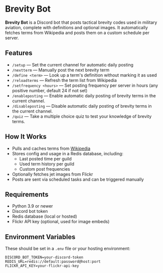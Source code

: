 # Brevity Bot

**Brevity Bot** is a Discord bot that posts tactical brevity codes used in military aviation, complete with definitions and optional images. It automatically fetches terms from Wikipedia and posts them on a custom schedule per server.

## Features

- `/setup` — Set the current channel for automatic daily posting
- `/nextterm` — Manually post the next brevity term
- `/define <term>` — Look up a term's definition without marking it as used
- `/reloadterms` — Refresh the term list from Wikipedia
- `/setfrequency <hours>` — Set posting frequency per server in hours (any positive number, default 24 if not set)
- `/enableposting` — Enable automatic daily posting of brevity terms in the current channel.
- `/disableposting` — Disable automatic daily posting of brevity terms in the current channel.
- `/quiz` — Take a multiple choice quiz to test your knowledge of brevity terms.

## How It Works

- Pulls and caches terms from [Wikipedia](https://en.wikipedia.org/wiki/Multiservice_tactical_brevity_code)
- Stores config and usage in a Redis database, including:
  - Last posted time per guild
  - Used term history per guild
  - Custom post frequencies
- Optionally fetches jet images from Flickr
- Posts are sent via scheduled tasks and can be triggered manually

## Requirements

- Python 3.9 or newer
- Discord bot token
- Redis database (local or hosted)
- Flickr API key (optional, used for image embeds)

## Environment Variables

These should be set in a `.env` file or your hosting environment:

```env
DISCORD_BOT_TOKEN=your-discord-token
REDIS_URL=redis://default:password@host:port
FLICKR_API_KEY=your-flickr-api-key
```
